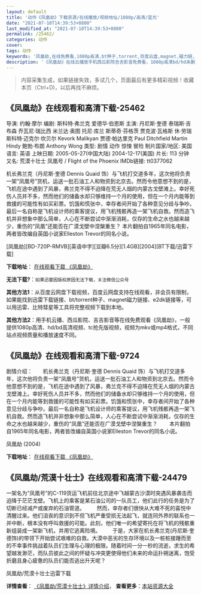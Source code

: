 ```yaml
---
layout: default
title: '动作《凤凰劫》下载资源/在线播放/视频地址/1080p/高清/蓝光'
date: "2021-07-10T14:39:53+0800"
last_modified_at: "2021-07-10T14:39:53+0800"
permalink: /25462/
categories: 动作
cover:
tags: 动作
keywords: '凤凰劫,在线免费看,1080p高清,bt种子,torrent,百度云盘,magnet,磁力链,迅雷下载资源'
description: '《凤凰劫》在线云播放手机西瓜影院吉吉影音免费看，1080p高清bd/hd未删减完整版和tc抢先枪版，mkv/mp4格式，附带bt/torrent种子、magnet/磁力链、百度云盘、网盘资源迅雷下载链接'
---
```


>内容采集生成，如果链接失效，多试几个，页面最后有更多精彩视频！收藏本页（Ctrl+D)，以后再找不麻烦。


## 《凤凰劫》在线观看和高清下载-25462

导演: 约翰·摩尔 编剧: 斯科特·弗兰克 爱德华·伯恩斯 主演: 丹尼斯·奎德 泰瑞斯·吉布森 乔瓦尼·瑞比西 米兰达·奥图 托尼·库兰 斯蒂奇·芬格茨 贾克波·瓦格斯 休·劳瑞 斯科特·迈克尔·坎贝尔 Kevork Malikyan 贾德·帕达里克 Paul Ditchfield Martin Hindy 鲍勃·布朗 Anthony Wong 类型: 剧情 动作 惊悚 冒险 制片国家/地区: 美国 语言: 英语 上映日期: 2005-05-27(中国大陆) 2004-12-17(美国) 片长: 113 分钟 又名: 荒漠十壮士 凤凰号 / Flight of the Phoenix IMDb链接: tt0377062

机长弗兰克（丹尼斯·奎德 Dennis Quaid 饰）与飞机打交道多年，这次他将负责一架“凤凰号”货机，运送一批石油工人和物资到北京去。然而令他意想不到的是，飞机在途中遇到了风暴，弗兰克不得不迫降在荒无人烟的内蒙古戈壁滩上。幸好死伤人员并不多，然而他们的储备水却只够维持一个月的使用，但在一个月内能等到救援的可能性有如买彩票。饥饿和慌张中，幸存者间开始了各种意见分歧与争吵。最后一名自称是飞机设计师的乘客提议，用飞机残骸再造一架飞机自救。然而造飞机并非想象中那么简单，人心在不断尝试中渐渐消耗，仅存的生命之水也越来越少，重伤的“凤凰”还能否在广漠戈壁中涅槃重生？ 本片翻拍自1965年同名电影，两者皆改编自英国小说家Elleston Trevor的同名小说。


[凤凰劫][BD-720P-RMVB][英语中字][豆瓣6.5分][1.4GB][2004][BT下载/迅雷下载]

**下载地址**： [在线观看下载 《凤凰劫》](https://www.btdx8.com/torrent/flight_of_the_phoenix_2004.html) 


**无法下载?**：`如果迅雷因版权原因无法下载，关注微信公众号 `

**其他方法1**：从百度云网盘下载视频，百度云网盘支持在线观看，非会员有限制，如果能找到迅雷下载链接、bt/torrent种子、magnet磁力链接、e2dk链接等，可以用迅雷、比特彗星等工具将完整视频下载到本地。

**其他方法2**：用手机云播、西瓜影院、吉吉影音等在线免费观看《凤凰劫》，一般提供1080p高清、hd/bd高清视频、tc抢先版视频，视频为mkv或mp4格式，不同站点视频质量和播放速度不同。


## 《凤凰劫》在线观看和高清下载-9724

剧情介绍：　　机长弗兰克（丹尼斯·奎德 Dennis Quaid 饰）与飞机打交道多年，这次他将负责一架“凤凰号”货机，运送一批石油工人和物资到北京去。然而令他意想不到的是，飞机在途中遇到了风暴，弗兰克不得不迫降在荒无人烟的内蒙古戈壁滩上。幸好死伤人员并不多，然而他们的储备水却只够维持一个月的使用，但在一个月内能等到救援的可能性有如买彩票。饥饿和慌张中，幸存者间开始了各种意见分歧与争吵。最后一名自称是飞机设计师的乘客提议，用飞机残骸再造一架飞机自救。然而造飞机并非想象中那么简单，人心在不断尝试中渐渐消耗，仅存的生命之水也越来越少，重伤的“凤凰”还能否在广漠戈壁中涅槃重生？ 　　本片翻拍自1965年同名电影，两者皆改编自英国小说家Elleston Trevor的同名小说。


凤凰劫 (2004)

**下载地址**： [在线观看下载 《凤凰劫》](https://www.btbtdy.me/btdy/dy9098.html) 


## 《凤凰劫/荒漠十壮士》在线观看和高清下载-24479

一架名为&ldquo;凤凰号&rdquo;的C-119货运飞机前往北京途中飞越蒙古沙漠时突遇风暴袭击而迫降于茫茫戈壁。飞机上的乘客是某石油公司的一队员工，他们此行的任务是为了切断已经减产或废弃的石油管道。 　　然而，幸存者们很快从大难不死的喜悦中清醒过来。他们沮丧的意识到不但飞机严重受损无法起飞，就连同外界的联系也一并中断，根本没有呼叫救援的可能。此刻，他们唯一的希望寄托在将飞机的残骸重新组装成一架新飞机，并用它逃离险境。 　　于是，大家在机长弗兰克(丹尼斯&middot;奎德饰)的带领下开始尝试艰难的自救。大漠中恶劣的生存环境以及一桩桩接踵而至的不幸事件挑战着队员们生理与心理的极限。随着时间一分一秒的流逝，求生的希望越发渺茫，而队员彼此之间的怀疑与冲突更使得他们未来的命运扑朔迷离，饱受折磨且身心疲惫的队员们能否逃出升天呢？


凤凰劫/荒漠十壮士迅雷下载

**详情查看**： [《凤凰劫/荒漠十壮士》详情介绍](/movie/24479/)， **查看更多**：[本站资源大全](/movie/t/all/)

